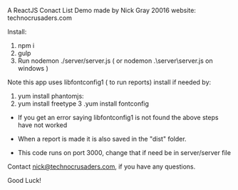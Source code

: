 A ReactJS Conact List Demo made by  Nick Gray 20016
website: technocrusaders.com
 
Install:

1. npm i
2. gulp
3. Run nodemon ./server/server.js  ( or nodemon  .\server\server.js on windows )

Note this app uses  libfontconfig1 ( to run reports) install if needed by:
1. yum install phantomjs: 
2. yum install freetype
3 .yum install fontconfig

- If you get an error saying libfontconfig1 is not found the above steps have not worked

- When a report is made it is also saved in the "dist" folder.

- This code runs on port 3000, change that if need be in server/server file


Contact nick@technocrusaders.com, if you have any questions.

Good Luck!

